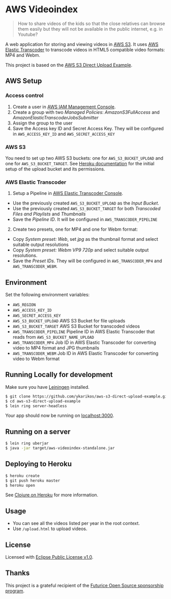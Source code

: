 # AWS Videoindex

> How to share videos of the kids so that the close relatives can browse them easily but they will not be available in the public internet, e.g. in Youtube?

A web application for storing and viewing videos in [AWS S3](https://aws.amazon.com/s3/). It uses [AWS Elastic Transcoder](https://aws.amazon.com/elastictranscoder/) to transcode videos in HTML5 compatible video formats: MP4 and Webm.

This project is based on the [AWS S3 Direct Upload Example](https://github.com/ykarikos/aws-s3-direct-upload-example).

## AWS Setup

### Access control

1. Create a user in [AWS IAM Management Console](https://console.aws.amazon.com/iam/home).
2. Create a group with two *Managed Policies*: *AmazonS3FullAccess* and *AmazonElasticTranscoderJobsSubmitter*
3. Assign the group to the user
4. Save the Access key ID and Secret Access Key. They will be configured in `AWS_ACCESS_KEY_ID`
and `AWS_SECRET_ACCESS_KEY`

### AWS S3

You need to set up two AWS S3 buckets: one for `AWS_S3_BUCKET_UPLOAD` and one for `AWS_S3_BUCKET_TARGET`. See [Heroku documentation](https://devcenter.heroku.com/articles/s3-upload-node#initial-setup) for the initial setup of the upload bucket and its permissions.

### AWS Elastic Transcoder

1. Setup a Pipeline in [AWS Elastic Transcoder Console](https://eu-west-1.console.aws.amazon.com/elastictranscoder/home).
 - Use the previously created `AWS_S3_BUCKET_UPLOAD` as the *Input Bucket*.
 - Use the previously created `AWS_S3_BUCKET_TARGET` for both *Transcoded Files and Playlists* and *Thumbnails*
 - Save the *Pipeline ID*. It will be configured in `AWS_TRANSCODER_PIPELINE`
2. Create two presets, one for MP4 and one for Webm format:
 - Copy *System preset: Web*, set *jpg* as the thumbnail format and select suitable output resolutions
 - Copy *System preset: Webm VP9 720p* and select suitable output resolutions.
 - Save the *Preset IDs*. They will be configured in `AWS_TRANSCODER_MP4` and `AWS_TRANSCODER_WEBM`.


## Environment

Set the following environment variables:

* `AWS_REGION`
* `AWS_ACCESS_KEY_ID`
* `AWS_SECRET_ACCESS_KEY`
* `AWS_S3_BUCKET_UPLOAD`
  AWS S3 Bucket for file uploads
* `AWS_S3_BUCKET_TARGET`
  AWS S3 Bucket for transcoded videos
* `AWS_TRANSCODER_PIPELINE`
  Pipeline ID in AWS Elastic Transcoder that reads from `AWS_S3_BUCKET_NAME_UPLOAD`
* `AWS_TRANSCODER_MP4`
  Job ID in AWS Elastic Transcoder for converting video to MP4 format and JPG thumbnails
* `AWS_TRANSCODER_WEBM`
  Job ID in AWS Elastic Transcoder for converting video to Webm format

## Running Locally for development

Make sure you have [Leiningen](https://leiningen.org/) installed.

```sh
$ git clone https://github.com/ykarikos/aws-s3-direct-upload-example.git
$ cd aws-s3-direct-upload-example
$ lein ring server-headless
```

Your app should now be running on [localhost:3000](http://localhost:3000/).

## Running on a server

```sh
$ lein ring uberjar
$ java -jar target/aws-videoindex-standalone.jar
```

## Deploying to Heroku

```sh
$ heroku create
$ git push heroku master
$ heroku open
```

See [Clojure on Heroku](https://devcenter.heroku.com/categories/clojure) for more information.

## Usage

- You can see all the videos listed per year in the root context.
- Use `/upload.html` to upload videos.

## License

Licensed with [Eclipse Public License v1.0](http://www.eclipse.org/legal/epl-v10.html).


## Thanks

This project is a grateful recipient of the [Futurice Open Source sponsorship program](http://futurice.com/blog/sponsoring-free-time-open-source-activities?utm_source=github&utm_medium=spice).
